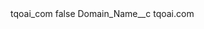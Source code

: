 <?xml version="1.0" encoding="UTF-8"?>
<CustomMetadata xmlns="http://soap.sforce.com/2006/04/metadata" xmlns:xsi="http://www.w3.org/2001/XMLSchema-instance" xmlns:xsd="http://www.w3.org/2001/XMLSchema">
    <label>tqoai_com</label>
    <protected>false</protected>
    <values>
        <field>Domain_Name__c</field>
        <value xsi:type="xsd:string">tqoai.com</value>
    </values>
</CustomMetadata>
